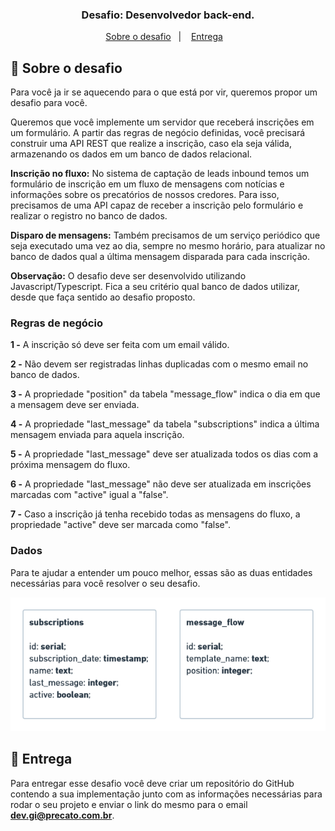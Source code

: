 <h3 align="center">
  Desafio: Desenvolvedor back-end.
</h3>

<p align="center">
  <a href="#rocket-sobre-o-desafio">Sobre o desafio</a>&nbsp;&nbsp;&nbsp;|&nbsp;&nbsp;&nbsp;
  <a href="#calendar-entrega">Entrega</a>&nbsp;&nbsp;&nbsp;
</p>

## :rocket: Sobre o desafio

Para você ja ir se aquecendo para o que está por vir, queremos propor um desafio para você.

Queremos que você implemente um servidor que receberá inscrições em um formulário. A partir das regras de negócio definidas, você precisará construir uma API REST que realize a inscrição, caso ela seja válida, armazenando os dados em um banco de dados relacional.

**Inscrição no fluxo:** No sistema de captação de leads inbound temos um formulário de inscrição em um fluxo de mensagens com notícias e informações sobre os precatórios de nossos credores. Para isso, precisamos de uma API capaz de receber a inscrição pelo formulário e realizar o registro no banco de dados.

**Disparo de mensagens:** Também precisamos de um serviço periódico que seja executado uma vez ao dia, sempre no mesmo horário, para atualizar no banco de dados qual a última mensagem disparada para cada inscrição.

**Observação:** O desafio deve ser desenvolvido utilizando Javascript/Typescript. Fica a seu critério qual banco de dados utilizar, desde que faça sentido ao desafio proposto.

### Regras de negócio

**1 -** A inscrição só deve ser feita com um email válido.

**2 -** Não devem ser registradas linhas duplicadas com o mesmo email no banco de dados.

**3 -** A propriedade "position" da tabela "message_flow" indica o dia em que a mensagem deve ser enviada.

**4 -** A propriedade "last_message" da tabela "subscriptions" indica a última mensagem enviada para aquela inscrição.

**5 -** A propriedade "last_message" deve ser atualizada todos os dias com a próxima mensagem do fluxo.

**6 -** A propriedade "last_message" não deve ser atualizada em inscrições marcadas com "active" igual a "false".

**7 -** Caso a inscrição já tenha recebido todas as mensagens do fluxo, a propriedade "active" deve ser marcada como "false".


### Dados

Para te ajudar a entender um pouco melhor, essas são as duas entidades necessárias para você resolver o seu desafio.

<p align="center">
  <img  src="./assets/database.png">
</p>

## :calendar: Entrega

Para entregar esse desafio você deve criar um repositório do GitHub contendo a sua implementação junto com as informações necessárias para rodar o seu projeto e enviar o link do mesmo para o email **dev.gi@precato.com.br**.
